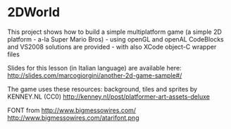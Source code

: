 2DWorld
====

This project shows how to build a simple multiplatform game (a simple 2D platform - a-la Super Mario Bros) - using openGL and openAL
CodeBlocks and VS2008 solutions are provided - with also XCode object-C wrapper files

Slides for this lesson (in Italian language) are available here: http://slides.com/marcogiorgini/another-2d-game-sample#/


The game uses these resources:
background, tiles and sprites by KENNEY.NL (CC0)
http://kenney.nl/post/platformer-art-assets-deluxe

FONT from http://www.bigmessowires.com/
http://www.bigmessowires.com/atarifont.png
